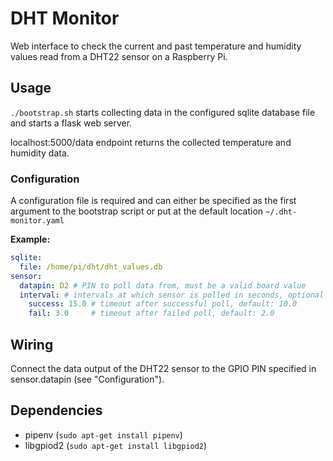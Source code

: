 # DHT Monitor
Web interface to check the current and past temperature and humidity values read from a DHT22 sensor on a Raspberry Pi.

## Usage
`./bootstrap.sh` starts collecting data in the configured sqlite database file and starts a flask web server. 

localhost:5000/data endpoint returns the collected temperature and humidity data.

### Configuration
A configuration file is required and can either be specified as the first argument to the bootstrap script or put at the default location `~/.dht-monitor.yaml`

**Example:**
```yaml
sqlite:
  file: /home/pi/dht/dht_values.db
sensor:
  datapin: D2 # PIN to poll data from, must be a valid board value
  interval: # intervals at which sensor is polled in seconds, optional section
    success: 15.0 # timeout after successful poll, default: 10.0
    fail: 3.0     # timeout after failed poll, default: 2.0
```

## Wiring
Connect the data output of the DHT22 sensor to the GPIO PIN specified in sensor.datapin (see "Configuration").

## Dependencies
* pipenv (`sudo apt-get install pipenv`)
* libgpiod2 (`sudo apt-get install libgpiod2`)
